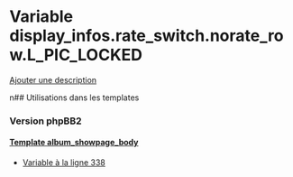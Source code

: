 # Variable display_infos.rate_switch.norate_row.L_PIC_LOCKED
[Ajouter une description](https://fa-tvars.appspot.com/display_infos.rate_switch.norate_row.L_PIC_LOCKED)

n## Utilisations dans les templates

### Version phpBB2

#### [Template album_showpage_body](subsilver/album_showpage_body.md)
* [Variable à la ligne 338](../subsilver/album_showpage_body.tpl#L338)